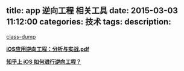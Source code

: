 title: app 逆向工程 相关工具
date: 2015-03-03 11:12:00
categories: 技术
tags: 
description:
---
[class-dump](http://stevenygard.com/projects/class-dump/)


**[iOS应用逆向工程：分析与实战.pdf](http://www.open-open.com/doc/view/973bb2e1e7e045708d06454a289d284d)**


**[知乎上 iOS 如何进行逆向工程？](http://www.zhihu.com/question/20317296)**

